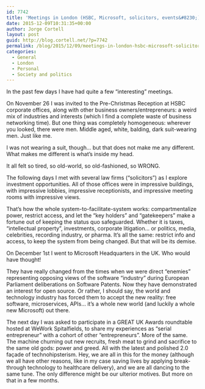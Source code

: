 ```yaml
---
id: 7742
title: 'Meetings in London (HSBC, Microsoft, solicitors, events&#8230;)'
date: 2015-12-09T10:31:35+00:00
author: Jorge Cortell
layout: post
guid: http://blog.cortell.net/?p=7742
permalink: /blog/2015/12/09/meetings-in-london-hsbc-microsoft-solicitors-events/
categories:
  - General
  - London
  - Personal
  - Society and politics
---
```

In the past few days I have had quite a few &#8220;interesting&#8221; meetings.

On November 26 I was invited to the Pre-Christmas Reception at HSBC corporate offices, along with other business owners/entrepreneurs: a weird mix of industries and interests (which I find a complete waste of business networking time). But one thing was completely homogeneous: wherever you looked, there were men. Middle aged, white, balding, dark suit-wearing men. Just like me.

I was not wearing a suit, though&#8230; but that does not make me any different. What makes me different is what&#8217;s inside my head.

It all felt so tired, so old-world, so old-fashioned, so WRONG.

The following days I met with several law firms (&#8220;solicitors&#8221;) as I explore investment opportunities. All of those offices were in impressive buildings, with impressive lobbies, impressive receptionists, and impressive meeting rooms with impressive views.

That&#8217;s how the whole system-to-facilitate-system works: compartmentalize power, restrict access, and let the &#8220;key holders&#8221; and &#8220;gatekeepers&#8221; make a fortune out of keeping the status quo safeguarded. Whether it is taxes, &#8220;intellectual property&#8221;, investments, corporate litigation&#8230; or politics, media, celebrities, recording industry, or pharma. It&#8217;s all the same: restrict info and access, to keep the system from being changed. But that will be its demise.

On December 1st I went to Microsoft Headquarters in the UK. Who would have thought!

They have really changed from the times when we were direct &#8220;enemies&#8221; representing opposing views of the software &#8220;industry&#8221; during European Parliament deliberations on Software Patents. Now they have demonstrated an interest for open source. Or rather, I should say, the world and technology industry has forced them to accept the new reality: free software, microservices, APIs&#8230; it&#8217;s a whole new world (and luckily a whole new Microsoft) out there.

The next day I was asked to participate in a GREAT UK Awards roundtable hosted at WeWork Spitalfields, to share my experiences as &#8220;serial entrepreneur&#8221; with a cohort of other &#8220;entrepreneurs&#8221;. More of the same. The machine churning out new recruits, fresh meat to grind and sacrifice to the same old gods: power and greed. All with the latest and polished 2.0 façade of technohipsterism. Hey, we are all in this for the money (although we all have other reasons, like in my case saving lives by applying break-through technology to healthcare delivery), and we are all dancing to the same tune. The only difference might be our ulterior motives. But more on that in a few months.